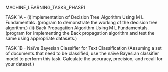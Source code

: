 MACHINE_LEARNING_TASKS_PHASE1

TASK 1A - 
(i)Implementation of Decision Tree Algorithm Using M L Fundamentals  .(program to demonstrate the working of the decision tree algorithm.)
(ii) Back Propagation Algorithm Using M L Fundamentals.(program for implementing the Back propagation algorithm and test the same using appropriate datasets.)

TASK 1B - Naïve Bayesian Classifier for Text Classification
(Assuming a set of documents that need to be classified, use the naïve Bayesian classifier model to perform this task. Calculate the accuracy, precision, and recall for your dataset.)
